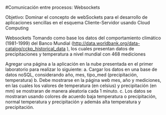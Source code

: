 #Comunicación entre procesos: Websockets

Objetivo:
Dominar el concepto de webSockets para el desarrollo de aplicaciones sencillas en el esquema Cliente-Servidor usando Cloud Computing

Websockets
Tomando como base los datos del comportamiento climático (1981-1999) del Banco Mundial (http://data.worldbank.org/data-catalog/cckp_historical_data ), los cuales presentan datos de precipitaciones y temperatura a nivel mundial con 468 mediciones 

Agregar una página a la aplicación en la nube presentada en el primer laboratorio para
realizar lo siguiente:
    a. Cargar los datos en una base de datos noSQL, considerando año, mes, tipo_med (precipitación, temperatura)
    b. Debe mostrarse en la página web mes, año y mediciones, en las cuales los valores de temperatura (en celsius) y precipitación (en mm) se mostraran de manera aleatoria cada 1 minuto.
    c. Los datos se mostraran usando colores de acuerdo baja temperatura o precipitación, normal temperatura y precipitación y además alta temperatura y precipitación.
